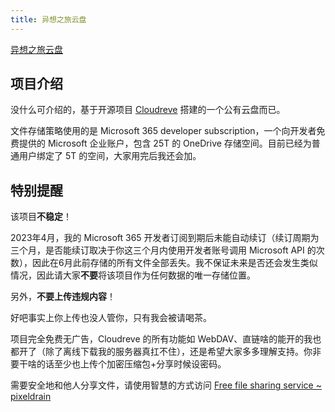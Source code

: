 ```yaml
---
title: 异想之旅云盘
---
```


[异想之旅云盘](https://cloud.yixiangzhilv.com/login)

## 项目介绍

没什么可介绍的，基于开源项目 [Cloudreve](https://cloudreve.org/) 搭建的一个公有云盘而已。

文件存储策略使用的是 Microsoft 365 developer subscription，一个向开发者免费提供的 Microsoft 企业账户，包含 25T 的 OneDrive 存储空间。目前已经为普通用户绑定了 5T 的空间，大家用完后我还会加。

## 特别提醒

该项目**不稳定**！

2023年4月，我的 Microsoft 365 开发者订阅到期后未能自动续订（续订周期为三个月，是否能续订取决于你这三个月内使用开发者账号调用 Microsoft API 的次数），因此在6月此前存储的所有文件全部丢失。我不保证未来是否还会发生类似情况，因此请大家**不要**将该项目作为任何数据的唯一存储位置。

另外，**不要上传违规内容**！

好吧事实上你上传也没人管你，只有我会被请喝茶。

项目完全免费无广告，Cloudreve 的所有功能如 WebDAV、直链啥的能开的我也都开了（除了离线下载我的服务器真扛不住），还是希望大家多多理解支持。你非要干啥的话至少也上传个加密压缩包+分享时候设密码。

需要安全地和他人分享文件，请使用智慧的方式访问 [Free file sharing service ~ pixeldrain](https://pixeldrain.com/#)
